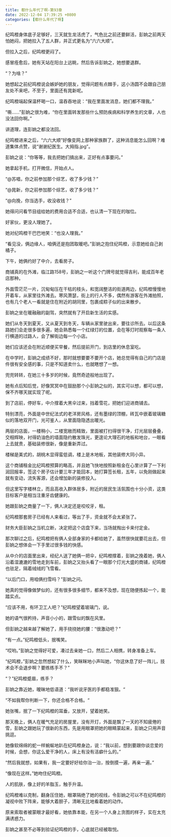 ```yaml
---
title: 都什么年代了啊-第93章
date: 2022-12-04 17:39:25 +0800
categories: [都什么年代了啊]
---
```


纪鸣橙身体底子足够好，三天就生龙活虎了，气色比之前还要鲜活，彭姠之前两天怕她闷，把她拉入了五人群，并正式更名为“六六大顺”。

但拉入之后，纪鸣橙更闷了。

感冒痊愈后，她有天站在阳台上远眺，然后告诉彭姠之，她想要退群。

“？为啥？”

她想起之前纪鸣橙说会嫉妒她的朋友，觉得问题有点棘手，这小汤圆不会跟自己朋友处不来吧，不至于，里面还有晁新呢。

纪鸣橙端起保温杯喝一口，温吞吞地说：“我在里面发消息，她们都不理我。”

“嘶……”彭姠之很为难，“你在里面转发那些什么预防疾病和科学养生的文章，人也没法回你啊。”

讲道理，连彭姠之都没法回。

纪鸣橙进来之后，“六六大顺”好像变网上那种家族群了，这种消息能怎么回啊？难道集体点赞，说“谢谢纪医生。大拇指.jpg”。

彭姠之说：“你等等，我去把她们搞出来，正好有点事要问。”

她拿起手机，打开微信，开始点人。

“@苏唱，你之前参加那个综艺，收了多少钱？”

“@晁新，你之前参加那个综艺，收了多少钱？”

“@向挽，你当选手，收没收钱？”

她得问问看节目组给她的费用合适不合适，也认清一下现在的咖位。

好家伙，更没人理她了。

她对纪鸣橙干巴巴地笑：“也没人理我。”

“看见没，俩边缘人，咱俩还是抱团取暖吧。”彭姠之抱住纪鸣橙，示意她给自己剥橘子。

下午，她俩约好了中介，去看房子。

商铺真的在外滩，临江路158号，彭姠之一听这个门牌号就觉得吉利，能成百年老店那种。

外面雪茫茫一片，沉甸甸压在干枯的枝头，和宽阔整洁的街道两边，纪鸣橙慢慢地开着车，从家里往外滩去。寒风萧瑟，街上的行人不多，偶然有游客在外滩拍照，也有几个老人一看就是住在附近的胡同里，包裹成粽子似的出来散步。

彭姠之坐在暖融融的副驾，突然就有了开启新生活的实感。

她们从冬天到夏天，又从夏天到冬天，车辆从家里驶出来，要往诊所去。以后这条路她们会走很多很多遍，她会熟悉每一个红绿灯的位置，会在等灯时观察每一条人行横道的过路人，会了解街边每一个小店。

她们应该还会在附近顺便买早餐，然后提前开门，到店里的休息室吃。

在中学时，彭姠之成绩不好，那时就想要要不要开个店，她总觉得有自己的门店是件很有安全感的事，只是不知道卖什么，也就瞎想了一想。

兜兜转转，在她三十多岁的时候，竟然奇迹般地出现了。

她有点后知后觉，好像冥冥中在鼓励那个小彭姠之似的，其实可以想，都可以想，保不齐哪天就实现了呢。

到了店前，停好车，中介撑着大黑伞过来，挡着雪花，把她们迎进商铺去。

特别漂亮，外面是中世纪法式的老洋房风格，还有墨绿的顶棚，砖瓦中嵌着玻璃糖似的落地双开门，光可鉴人，从里面隐隐透出暖光。

两层的店面，一楼稍小，二楼宽敞而精致，里面被打扫得很干净，灯光层层叠叠，交相辉映，衬得奶油色的墙面隐约散发珠光，更遑论大理石的地板和地台，一眼看上去就贵，基础装修很新，像是重新弄过。

楼梯是美式的，胡桃木显得蛮低调，楼上是木地板，其他装修大同小异。

这个商铺租金比纪鸣橙预算的略高，并且她飞快地按照新租金在心里计算了一下利润回报率，签这个房子估计要三年才能回本，她打算签长租，五年，以免刚做起来就有变动，流失客源，还会增加新的装修投入。

但这里写字楼林立，而且高收入群体居多，附近的居民生活氛围也十分小资，这类目标客户是相当注重牙齿健康的。

她跟彭姠之商量了一下，俩人决定还是咬咬牙，租。

纪鸣橙那套房子已经有人来看过，等出了手，资金就不会太紧张了。

财务大臣彭姠之当机立断，决定把这个店盘下来，当场就掏出卡来付定金。

那次聊过之后，纪鸣橙把有俩人全部身家的卡都给她了，虽然很快就要花出去，但彭姠之想体会一下手里过很多钱的快感。

从中介的店面里出来，经纪人送了她俩一把伞，纪鸣橙撑着，彭姠之挽着她，俩人沿着湿漉漉的雪地走到车前，彭姠之又抬头看了一眼那个灯光大盛的商铺，纪鸣橙也驻足，隔着绒绒的飞雪看。

“以后门口，用咱俩扫雪吗？”彭姠之问。

她真的觉得像做梦似的，还有很多很多细节，都来不及想，现在随便拣起一个，能踏实点。

“应该不用，有环卫工人吧？”纪鸣橙望着玻璃门，说。

她的语气很矜持，声音小小的，跟雪似的飘在风里。

但彭姠之越来越了解她了，用手挠挠她的腰：“很激动吧？”

“有一点。”纪鸣橙低头，抿嘴笑。

“哎哟。”彭姠之觉得好可爱，凑过去亲她一口，然后二人相携，转身准备上车。

“纪鸣橙，”彭姠之忽然想起了什么，笑眯眯地小声叫她，“你这休息了好一阵儿，技术会不会退步啊？要练练手不？”

“？”纪鸣橙蹙眉，练手？

彭姠之靠近她，暧昧地低语道：“我听说牙医的手都稳准狠。“

“不如我帮你判断一下，你还合格不合格。“

她张嘴，抿了一下纪鸣橙的耳垂，又放开，望着她笑。

那天晚上，俩人在暖气充足的房屋里，没有开灯，外面是飘了一天的不知疲倦的雪，彭姠之跟她玩了很新的东西，先是用眼罩把她的眼睛蒙起来，彭姠之只用声音挑逗。

她像软绵绵的蛇一样蜿蜒地趴在纪鸣橙身边，说：“我以前，想到要跟你谈恋爱的时候，会想，你这么爱干净的人，床上有没有洁癖什么的。”

“然后我就想，如果有，我一定要好好给你治一治，按倒摸一遍，再亲一遍。”

“像现在这样。”她吻住纪鸣橙。

人的肌肤，像上好的羊脂玉，触手升温。

纪鸣橙难以克制，翻身压住她，眼罩隔绝了她的视线，令彭姠之可以不在纪鸣橙的凝视中败下阵来，能够大着胆子，清晰无比地看着她的动作。

原来索取者被蒙眼才最好看，她依靠本能，在另一个人身上贪图的样子，实在太充满诱惑力。

彭姠之甚至不必等到验证纪鸣橙的手，心底就已经被取悦。

